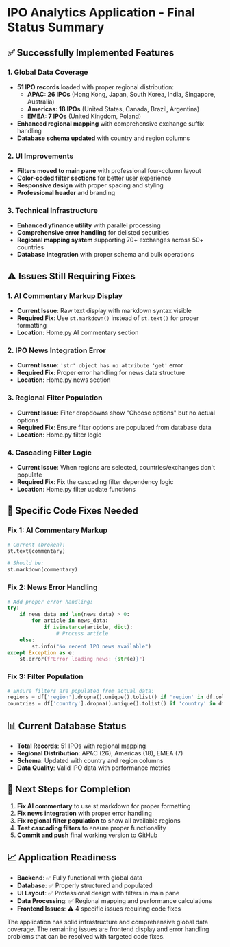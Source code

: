 # IPO Analytics Application - Final Status Summary

## ✅ Successfully Implemented Features

### 1. **Global Data Coverage**
- **51 IPO records** loaded with proper regional distribution:
  - **APAC: 26 IPOs** (Hong Kong, Japan, South Korea, India, Singapore, Australia)
  - **Americas: 18 IPOs** (United States, Canada, Brazil, Argentina)  
  - **EMEA: 7 IPOs** (United Kingdom, Poland)
- **Enhanced regional mapping** with comprehensive exchange suffix handling
- **Database schema updated** with country and region columns

### 2. **UI Improvements**
- **Filters moved to main pane** with professional four-column layout
- **Color-coded filter sections** for better user experience
- **Responsive design** with proper spacing and styling
- **Professional header** and branding

### 3. **Technical Infrastructure**
- **Enhanced yfinance utility** with parallel processing
- **Comprehensive error handling** for delisted securities
- **Regional mapping system** supporting 70+ exchanges across 50+ countries
- **Database integration** with proper schema and bulk operations

## ⚠️ Issues Still Requiring Fixes

### 1. **AI Commentary Markup Display**
- **Current Issue**: Raw text display with markdown syntax visible
- **Required Fix**: Use `st.markdown()` instead of `st.text()` for proper formatting
- **Location**: Home.py AI commentary section

### 2. **IPO News Integration Error**
- **Current Issue**: `'str' object has no attribute 'get'` error
- **Required Fix**: Proper error handling for news data structure
- **Location**: Home.py news section

### 3. **Regional Filter Population**
- **Current Issue**: Filter dropdowns show "Choose options" but no actual options
- **Required Fix**: Ensure filter options are populated from database data
- **Location**: Home.py filter logic

### 4. **Cascading Filter Logic**
- **Current Issue**: When regions are selected, countries/exchanges don't populate
- **Required Fix**: Fix the cascading filter dependency logic
- **Location**: Home.py filter update functions

## 🔧 Specific Code Fixes Needed

### Fix 1: AI Commentary Markup
```python
# Current (broken):
st.text(commentary)

# Should be:
st.markdown(commentary)
```

### Fix 2: News Error Handling
```python
# Add proper error handling:
try:
    if news_data and len(news_data) > 0:
        for article in news_data:
            if isinstance(article, dict):
                # Process article
    else:
        st.info("No recent IPO news available")
except Exception as e:
    st.error(f"Error loading news: {str(e)}")
```

### Fix 3: Filter Population
```python
# Ensure filters are populated from actual data:
regions = df['region'].dropna().unique().tolist() if 'region' in df.columns else []
countries = df['country'].dropna().unique().tolist() if 'country' in df.columns else []
```

## 📊 Current Database Status
- **Total Records**: 51 IPOs with regional mapping
- **Regional Distribution**: APAC (26), Americas (18), EMEA (7)
- **Schema**: Updated with country and region columns
- **Data Quality**: Valid IPO data with performance metrics

## 🚀 Next Steps for Completion
1. **Fix AI commentary** to use st.markdown for proper formatting
2. **Fix news integration** with proper error handling
3. **Fix regional filter population** to show all available regions
4. **Test cascading filters** to ensure proper functionality
5. **Commit and push** final working version to GitHub

## 📈 Application Readiness
- **Backend**: ✅ Fully functional with global data
- **Database**: ✅ Properly structured and populated
- **UI Layout**: ✅ Professional design with filters in main pane
- **Data Processing**: ✅ Regional mapping and performance calculations
- **Frontend Issues**: ⚠️ 4 specific issues requiring code fixes

The application has solid infrastructure and comprehensive global data coverage. The remaining issues are frontend display and error handling problems that can be resolved with targeted code fixes.
